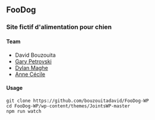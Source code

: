## FooDog
### Site fictif d'alimentation pour chien

#### Team
- David Bouzouita
- [Gary Petrovski](https://github.com/GaryPetrovski)
- [Dylan Maghe](https://github.com/Dylan-Maghe)
- [Anne Cécile](https://github.com/AnneCecileRiquet) 
####  Usage
```
git clone https://github.com/bouzouitadavid/FooDog-WP
cd FooDog-WP/wp-content/themes/JointsWP-master
npm run watch
```
